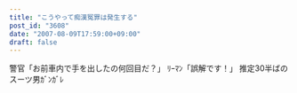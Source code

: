 ```yaml
---
title: "こうやって痴漢冤罪は発生する"
post_id: "3608"
date: "2007-08-09T17:59:00+09:00"
draft: false
---
```



警官「お前車内で手を出したの何回目だ？」 ﾘｰﾏﾝ「誤解です！」 推定30半ばのスーツ男ｶﾞﾝｶﾞﾚ
